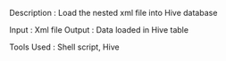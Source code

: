 Description : Load the nested xml file into Hive database

Input  : Xml file
Output : Data loaded in Hive table

Tools Used : Shell script, Hive
